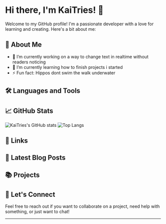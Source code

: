 # Hi there, I'm KaiTries! 👋

Welcome to my GitHub profile! I'm a passionate developer with a love for learning and creating. Here's a bit about me:

## 🚀 About Me

- 🔭 I’m currently working on a way to change text in realtime without readers noticing
- 🌱 I’m currently learning how to finish projects i started 
- ⚡ Fun fact: Hippos dont swim the walk underwater

## 🛠️ Languages and Tools

<!-- Tools list start -->
<!-- Tools list end -->

## 📈 GitHub Stats

![KaiTries's GitHub stats](https://github-readme-stats.vercel.app/api?username=KaiTries&show_icons=true&theme=radical)
![Top Langs](https://github-readme-stats.vercel.app/api/top-langs/?username=KaiTries&layout=compact&theme=radical)


## 🔗 Links

## 📝 Latest Blog Posts

<!-- BLOG-POST-LIST:START -->
<!-- BLOG-POST-LIST:END -->

## 📚 Projects



## 🤝 Let's Connect

Feel free to reach out if you want to collaborate on a project, need help with something, or just want to chat!

---
